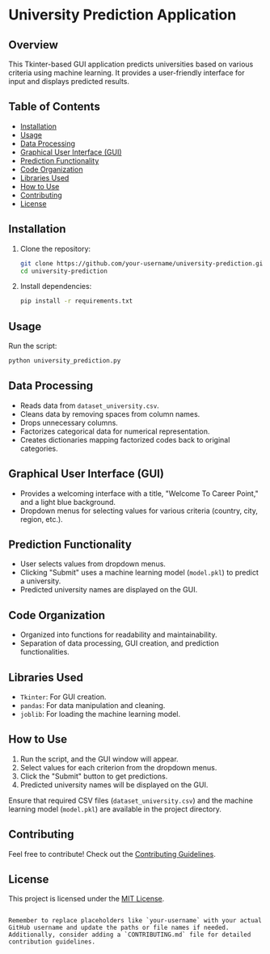 # University Prediction Application

## Overview

This Tkinter-based GUI application predicts universities based on various criteria using machine learning. It provides a user-friendly interface for input and displays predicted results.

## Table of Contents

- [Installation](#installation)
- [Usage](#usage)
- [Data Processing](#data-processing)
- [Graphical User Interface (GUI)](#graphical-user-interface-gui)
- [Prediction Functionality](#prediction-functionality)
- [Code Organization](#code-organization)
- [Libraries Used](#libraries-used)
- [How to Use](#how-to-use)
- [Contributing](#contributing)
- [License](#license)

## Installation

1. Clone the repository:

    ```bash
    git clone https://github.com/your-username/university-prediction.git
    cd university-prediction
    ```

2. Install dependencies:

    ```bash
    pip install -r requirements.txt
    ```

## Usage

Run the script:

```bash
python university_prediction.py
```

## Data Processing

- Reads data from `dataset_university.csv`.
- Cleans data by removing spaces from column names.
- Drops unnecessary columns.
- Factorizes categorical data for numerical representation.
- Creates dictionaries mapping factorized codes back to original categories.

## Graphical User Interface (GUI)

- Provides a welcoming interface with a title, "Welcome To Career Point," and a light blue background.
- Dropdown menus for selecting values for various criteria (country, city, region, etc.).

## Prediction Functionality

- User selects values from dropdown menus.
- Clicking "Submit" uses a machine learning model (`model.pkl`) to predict a university.
- Predicted university names are displayed on the GUI.

## Code Organization

- Organized into functions for readability and maintainability.
- Separation of data processing, GUI creation, and prediction functionalities.

## Libraries Used

- `Tkinter`: For GUI creation.
- `pandas`: For data manipulation and cleaning.
- `joblib`: For loading the machine learning model.

## How to Use

1. Run the script, and the GUI window will appear.
2. Select values for each criterion from the dropdown menus.
3. Click the "Submit" button to get predictions.
4. Predicted university names will be displayed on the GUI.

Ensure that required CSV files (`dataset_university.csv`) and the machine learning model (`model.pkl`) are available in the project directory.

## Contributing

Feel free to contribute! Check out the [Contributing Guidelines](CONTRIBUTING.md).

## License

This project is licensed under the [MIT License](LICENSE).
```

Remember to replace placeholders like `your-username` with your actual GitHub username and update the paths or file names if needed. Additionally, consider adding a `CONTRIBUTING.md` file for detailed contribution guidelines.

